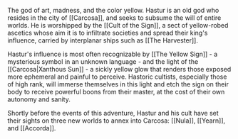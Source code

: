 
The god of art, madness, and the color yellow. Hastur is an old god who resides in the city of [[Carcosa]], and seeks to subsume the will of entire worlds. He is worshipped by the [[Cult of the Sign]], a sect of yellow-robed ascetics whose aim it is to infiltrate societies and spread their king's influence, carried by interplanar ships such as [[The Harvester]].

Hastur's influence is most often recognizable by [[The Yellow Sign]] - a mysterious symbol in an unknown language - and the light of the [[Carcosa|Xanthous Sun]] - a sickly yellow glow that renders those exposed more ephemeral and painful to perceive. Hastoric cultists, especially those of high rank, will immerse themselves in this light and etch the sign on their body to receive powerful boons from their master, at the cost of their own autonomy and sanity.

Shortly before the events of this adventure, Hastur and his cult have set their sights on three new worlds to annex into Carcosa: [[Nula]], [[Yearn]], and [[Accorda]].